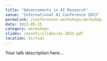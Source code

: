 ```yaml
---
title: "Advancements in AI Research"
venue: "International AI Conference 2023"
permalink: /conferences-workshops/workshop
date: 2023-05-15
category: workshops
slides: /assets/slides/ai-2023.pdf
location: Virtual
---
```

Your talk description here...
